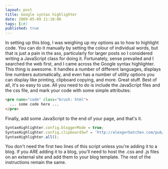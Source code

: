 ```yaml
---
layout: post
title: Google syntax highlighter
date: 2009-05-09 11:10:00
tags: [c#]
published: true
---
```


In setting up this blog, I was weighing up my options as to how to highlight code. You can do it manually by 
setting the colour of individual words, but that is just a pain in the ass, particularly for larger posts so 
I considered writing a JavaScript class for doing it. Fortunately, sense prevailed and I searched the web 
first, and I came across the Google syntax highlighter. This thing is awesome. It handles a number of different 
languages, displays line numbers automatically, and even has a number of utility options you can display like 
printing, clipboard copying, and more. Great stuff. Best of all, it's so easy to use. All you need to do is 
include the JavaScript files and the css file, and mark your code with some simple attributes:

```html
<pre name="code" class="brush: html">
  ... some code here ...
</pre>
```

Finally, add some JavaScript to the end of your page, and that's it.

```javascript
SyntaxHighlighter.config.bloggerMode = true;
SyntaxHighlighter.config.clipboardSwf = 'http://alexgorbatchev.com/pub/sh/current/scripts/clipboard.swf';
SyntaxHighlighter.all();
```

You don't need the first two lines of this script unless you're adding it to a blog. If you ARE adding it to a 
blog, you'll need to host the .css and .js files on an external site and add them to your blog template. The 
rest of the instructions remain the same.